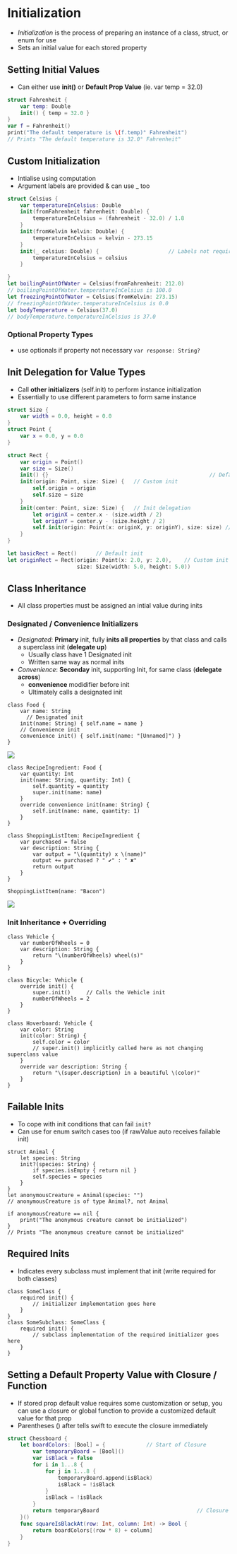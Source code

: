# Initialization
* _Initialization_ is the process of preparing an instance of a class, struct, or enum for use
* Sets an initial value for each stored property

## Setting Initial Values
* Can either use **init()** or **Default Prop Value** (ie. var temp = 32.0)
```swift
struct Fahrenheit {
    var temp: Double
    init() { temp = 32.0 }
}
var f = Fahrenheit()
print("The default temperature is \(f.temp)° Fahrenheit")
// Prints "The default temperature is 32.0° Fahrenheit"
```



## Custom Initialization

* Intialise using computation
* Argument labels are provided & can use _ too
```swift
struct Celsius {
    var temperatureInCelsius: Double
    init(fromFahrenheit fahrenheit: Double) {
        temperatureInCelsius = (fahrenheit - 32.0) / 1.8
    }
    init(fromKelvin kelvin: Double) {
        temperatureInCelsius = kelvin - 273.15
    }
    init(_ celsius: Double) {                      // Labels not required
        temperatureInCelsius = celsius
    }

}
let boilingPointOfWater = Celsius(fromFahrenheit: 212.0)
// boilingPointOfWater.temperatureInCelsius is 100.0
let freezingPointOfWater = Celsius(fromKelvin: 273.15)
// freezingPointOfWater.temperatureInCelsius is 0.0
let bodyTemperature = Celsius(37.0)
// bodyTemperature.temperatureInCelsius is 37.0
```

### Optional Property Types
* use optionals if property not necessary  `var response: String?`

  

## Init Delegation for Value Types
* Call **other initializers** (self.init) to perform instance initialization
* Essentially to use different parameters to form same instance
```swift
struct Size {
    var width = 0.0, height = 0.0
}
struct Point {
    var x = 0.0, y = 0.0
}

struct Rect {
    var origin = Point()
    var size = Size()
    init() {}  													// Default init with value = 0 as in structs
    init(origin: Point, size: Size) {  	// Custom init
        self.origin = origin
        self.size = size
    }
    init(center: Point, size: Size) {  	// Init delegation
        let originX = center.x - (size.width / 2)
        let originY = center.y - (size.height / 2)
        self.init(origin: Point(x: originX, y: originY), size: size) // calls the other init
    }
}

let basicRect = Rect()		// Default init
let originRect = Rect(origin: Point(x: 2.0, y: 2.0),	// Custom init
                      size: Size(width: 5.0, height: 5.0))

```



## Class Inheritance

* All class properties must be assigned an intial value during inits

### Designated / Convenience Initializers

* *Designated*: **Primary** init, fully **inits all properties** by that class and calls a superclass init (**delegate up**)
  * Usually class have 1 Designated init
  * Written same way as normal inits
* *Convenience*: **Seconday** init, supporting Init, for same class (**delegate across**)
  * **convenience** modidifier before init
  * Ultimately calls a designated init
```
class Food {
    var name: String
	  // Designated init
    init(name: String) { self.name = name }
    // Convenience init
    convenience init() { self.init(name: "[Unnamed]") }
}
```

![](Screenshot%202020-06-17%20at%202.56.00%20PM.png)
```
class RecipeIngredient: Food {
    var quantity: Int
    init(name: String, quantity: Int) {
        self.quantity = quantity
        super.init(name: name)
    }
    override convenience init(name: String) {
        self.init(name: name, quantity: 1)
    }
}

class ShoppingListItem: RecipeIngredient {
    var purchased = false
    var description: String {
        var output = "\(quantity) x \(name)"
        output += purchased ? " ✔" : " ✘"
        return output
    }
}

ShoppingListItem(name: "Bacon")
```

![](Screenshot%202020-06-17%20at%203.03.25%20PM.png)

### Init Inheritance + Overriding
```
class Vehicle {
    var numberOfWheels = 0
    var description: String {
        return "\(numberOfWheels) wheel(s)"
    }
}

class Bicycle: Vehicle {
    override init() {
        super.init()     // Calls the Vehicle init
        numberOfWheels = 2
    }
}

class Hoverboard: Vehicle {
    var color: String
    init(color: String) {
        self.color = color
        // super.init() implicitly called here as not changing superclass value
    }
    override var description: String {
        return "\(super.description) in a beautiful \(color)"
    }
}
```



## Failable Inits

* To cope with init conditions that can fail `init?`
* Can use for enum switch cases too (if rawValue auto receives failable init)
```
struct Animal {
    let species: String
    init?(species: String) {
        if species.isEmpty { return nil }
        self.species = species
    }
}
let anonymousCreature = Animal(species: "")
// anonymousCreature is of type Animal?, not Animal

if anonymousCreature == nil {
    print("The anonymous creature cannot be initialized")
}
// Prints "The anonymous creature cannot be initialized"
```



## Required Inits

* Indicates every subclass must implement that init (write required for both classes)
```
class SomeClass {
    required init() {
        // initializer implementation goes here
    }
}
class SomeSubclass: SomeClass {
    required init() {
        // subclass implementation of the required initializer goes here
    }
}
```



## Setting a Default Property Value with Closure / Function

* If stored prop default value requires some customization or setup, you can use a  closure or global function to provide a customized default value for  that prop
* Parentheses () after tells swift to execute the closure immediately

```swift
struct Chessboard {
    let boardColors: [Bool] = {             // Start of Closure
        var temporaryBoard = [Bool]()
        var isBlack = false
        for i in 1...8 {
            for j in 1...8 {
                temporaryBoard.append(isBlack)
                isBlack = !isBlack
            }
            isBlack = !isBlack
        }
        return temporaryBoard								// Closure returns
    }()
    func squareIsBlackAt(row: Int, column: Int) -> Bool {
        return boardColors[(row * 8) + column]
    }
}
```

